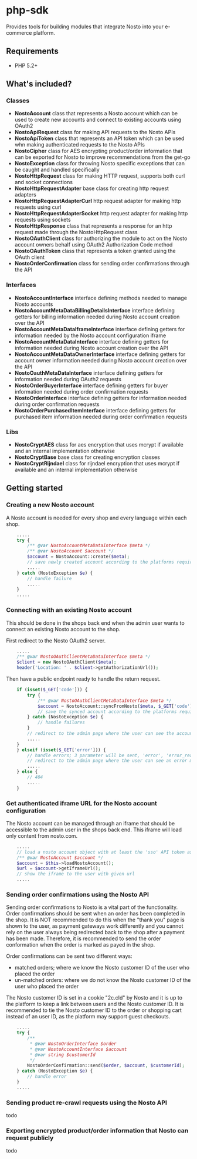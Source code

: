 php-sdk
=======

Provides tools for building modules that integrate Nosto into your e-commerce platform.

## Requirements

* PHP 5.2+

## What's included?

### Classes

* **NostoAccount** class that represents a Nosto account which can be used to create new accounts and connect to existing accounts using OAuth2
* **NostoApiRequest** class for making API requests to the Nosto APIs
* **NostoApiToken** class that represents an API token which can be used whn making authenticated requests to the Nosto APIs
* **NostoCipher** class for AES encrypting product/order information that can be exported for Nosto to improve recommendations from the get-go
* **NostoException** class for throwing Nosto specific exceptions that can be caught and handled specifically
* **NostoHttpRequest** class for making HTTP request, supports both curl and socket connections
* **NostoHttpRequestAdapter** base class for creating http request adapters
* **NostoHttpRequestAdapterCurl** http request adapter for making http requests using curl
* **NostoHttpRequestAdapterSocket** http request adapter for making http requests using sockets
* **NostoHttpResponse** class that represents a response for an http request made through the NostoHttpRequest class
* **NostoOAuthClient** class for authorizing the module to act on the Nosto account owners behalf using OAuth2 Authorization Code method
* **NostoOAuthToken** class that represents a token granted using the OAuth client
* **NostoOrderConfirmation** class for sending order confirmations through the API

### Interfaces

* **NostoAccountInterface** interface defining methods needed to manage Nosto accounts
* **NostoAccountMetaDataBillingDetailsInterface** interface defining getters for billing information needed during Nosto account creation over the API
* **NostoAccountMetaDataIframeInterface** interface defining getters for information needed by the Nosto account configuration iframe
* **NostoAccountMetaDataInterface** interface defining getters for information needed during Nosto account creation over the API
* **NostoAccountMetaDataOwnerInterface** interface defining getters for account owner information needed during Nosto account creation over the API
* **NostoOauthMetaDataInterface** interface defining getters for information needed during OAuth2 requests
* **NostoOrderBuyerInterface** interface defining getters for buyer information needed during order confirmation requests
* **NostoOrderInterface** interface defining getters for information needed during order confirmation requests
* **NostoOrderPurchasedItemInterface** interface defining getters for purchased item information needed during order confirmation requests

### Libs

* **NostoCryptAES** class for aes encryption that uses mcrypt if available and an internal implementation otherwise
* **NostoCryptBase** base class for creating encryption classes
* **NostoCryptRijndael** class for rijndael encryption that uses mcrypt if available and an internal implementation otherwise

## Getting started

### Creating a new Nosto account

A Nosto account is needed for every shop and every language within each shop.

```php
    .....
    try {
        /** @var NostoAccountMetaDataInterface $meta */
        /** @var NostoAccount $account */
        $account = NostoAccount::create($meta);
        // save newly created account according to the platforms requirements
        .....
    } catch (NostoException $e) {
        // handle failure
        .....
    }
    .....
```

### Connecting with an existing Nosto account

This should be done in the shops back end when the admin user wants to connect an existing Nosto account to the shop.

First redirect to the Nosto OAuth2 server.

```php
    .....
    /** @var NostoOAuthClientMetaDataInterface $meta */
    $client = new NostoOAuthClient($meta);
  	header('Location: ' . $client->getAuthorizationUrl());
```

Then have a public endpoint ready to handle the return request.

```php
    if (isset($_GET['code'])) {
        try {
            /** @var NostoOAuthClientMetaDataInterface $meta */
            $account = NostoAccount::syncFromNosto($meta, $_GET['code']);
            // save the synced account according to the platforms requirements
        } catch (NostoException $e) {
            // handle failures
        }
        // redirect to the admin page where the user can see the account configuration iframe
        .....
    }
    } elseif (isset($_GET['error'])) {
        // handle errors; 3 parameter will be sent, 'error', 'error_reason' and 'error_description'
        // redirect to the admin page where the user can see an error message
        .....
    } else {
        // 404
        .....
    }
```

### Get authenticated iframe URL for the Nosto account configuration

The Nosto account can be managed through an iframe that should be accessible to the admin user in the shops back end.
This iframe will load only content from nosto.com.

```php
    .....
    // load a nosto account object with at least the 'sso' API token associated with it
    /** @var NostoAccount $account */
    $account = $this->loadNostoAccount();
    $url = $account->getIframeUrl();
    // show the iframe to the user with given url
    .....
```

### Sending order confirmations using the Nosto API

Sending order confirmations to Nosto is a vital part of the functionality. Order confirmations should be sent when an
order has been completed in the shop. It is NOT recommended to do this when the "thank you" page is shown to the user,
as payment gateways work differently and you cannot rely on the user always being redirected back to the shop after a
payment has been made. Therefore, it is recommended to send the order conformation when the order is marked as payed
in the shop.

Order confirmations can be sent two different ways:

* matched orders; where we know the Nosto customer ID of the user who placed the order
* un-matched orders: where we do not know the Nosto customer ID of the user who placed the order

The Nosto customer ID is set in a cookie "2c.cId" by Nosto and it is up to the platform to keep a link between users
and the Nosto customer ID. It is recommended to tie the Nosto customer ID to the order or shopping cart instead of an
user ID, as the platform may support guest checkouts.

```php
    .....
    try {
        /**
         * @var NostoOrderInterface $order
         * @var NostoAccountInterface $account
         * @var string $customerId
         */
        NostoOrderConfirmation::send($order, $account, $customerId);
    } catch (NostoException $e) {
        // handle error
    }
    .....
```

### Sending product re-crawl requests using the Nosto API

todo

### Exporting encrypted product/order information that Nosto can request publicly

todo
